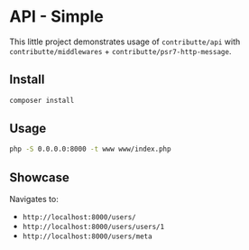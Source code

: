 # API - Simple

This little project demonstrates usage of `contributte/api` with `contributte/middlewares` + `contributte/psr7-http-message`.

## Install

```sh
composer install
```

## Usage

```sh
php -S 0.0.0.0:8000 -t www www/index.php 
```

## Showcase

Navigates to:

- `http://localhost:8000/users/`
- `http://localhost:8000/users/users/1`
- `http://localhost:8000/users/meta`
